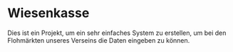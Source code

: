 # Wiesenkasse
Dies ist ein Projekt, um ein sehr einfaches System zu erstellen, um bei den Flohmärkten unseres Verseins die Daten eingeben zu können.

